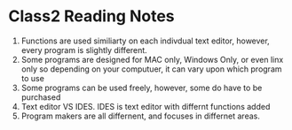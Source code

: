 # Class2 Reading Notes

1. Functions are used similiarty on each indivdual text editor, however, every program is slightly different. 
2. Some programs are designed for MAC only, Windows Only, or even linx only so depending on your computuer, it can vary upon which program to use
3. Some programs can be used freely, however, some do have to be purchased
4. Text editor VS IDES. IDES is text editor with differnt functions added
5. Program makers are all differnent, and focuses in differnet areas.
